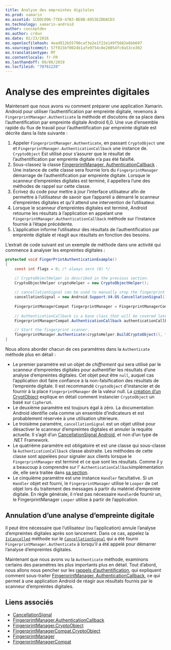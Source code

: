 ```yaml
---
title: Analyse des empreintes digitales
ms.prod: xamarin
ms.assetid: 1CDDC096-77E0-47B3-BE0B-8953E2DDACD3
ms.technology: xamarin-android
author: conceptdev
ms.author: crdun
ms.date: 02/23/2016
ms.openlocfilehash: 4ead912b55790caf3e2e1f22e149f5682e6bb697
ms.sourcegitcommit: 57f815bf0024b1afe9754c0e28054fc0a53ce302
ms.translationtype: MT
ms.contentlocale: fr-FR
ms.lasthandoff: 09/06/2019
ms.locfileid: "70761220"
---
```

# <a name="scanning-for-fingerprints"></a>Analyse des empreintes digitales

Maintenant que nous avons vu comment préparer une application Xamarin. Android pour utiliser l’authentification par empreinte digitale, revenons à `FingerprintManager.Authenticate` la méthode et discutons de sa place dans l’authentification par empreinte digitale Android 6,0. Une vue d’ensemble rapide du flux de travail pour l’authentification par empreinte digitale est décrite dans la liste suivante :

1. Appeler `FingerprintManager.Authenticate`, en passant `CryptoObject` une et `FingerprintManager.AuthenticationCallback` une instance de. `CryptoObject` Est utilisé pour s’assurer que le résultat de l’authentification par empreinte digitale n’a pas été falsifié. 
2. Sous-classez la classe [FingerprintManager. AuthenticationCallback](https://developer.android.com/reference/android/hardware/fingerprint/FingerprintManager.AuthenticationCallback.html) . Une instance de cette classe sera fournie lors du `FingerprintManager` démarrage de l’authentification par empreinte digitale. Lorsque le scanneur d’empreintes digitales est terminé, il appellera l’une des méthodes de rappel sur cette classe.
3. Écrivez du code pour mettre à jour l’interface utilisateur afin de permettre à l’utilisateur de savoir que l’appareil a démarré le scanneur d’empreintes digitales et qu’il attend une intervention de l’utilisateur. 
4. Lorsque le scanneur d’empreintes digitales est terminé, Android retourne les résultats à l’application en appelant une `FingerprintManager.AuthenticationCallback` méthode sur l’instance fournie à l’étape précédente.
5. L’application informe l’utilisateur des résultats de l’authentification par empreinte digitale et réagit aux résultats en fonction des besoins. 

L’extrait de code suivant est un exemple de méthode dans une activité qui commence à analyser les empreintes digitales :

```csharp
protected void FingerPrintAuthenticationExample()
{
    const int flags = 0; /* always zero (0) */

    // CryptoObjectHelper is described in the previous section.
    CryptoObjectHelper cryptoHelper = new CryptoObjectHelper();    
    
    // cancellationSignal can be used to manually stop the fingerprint scanner. 
    cancellationSignal = new Android.Support.V4.OS.CancellationSignal();
    
    FingerprintManagerCompat fingerprintManager = FingerprintManagerCompat.From(this);
    
    // AuthenticationCallback is a base class that will be covered later on in this guide.
    FingerprintManagerCompat.AuthenticationCallback authenticationCallback = new MyAuthCallbackSample(this);

    // Start the fingerprint scanner.
    fingerprintManager.Authenticate(cryptoHelper.BuildCryptoObject(), flags, cancellationSignal, authenticationCallback, null);
}
```

Nous allons aborder chacun de ces paramètres dans la `Authenticate` méthode plus en détail :

- Le premier paramètre est un objet de _chiffrement_ qui sera utilisé par le scanneur d’empreintes digitales pour authentifier les résultats d’une analyse d’empreintes digitales. Cet objet peut être `null`, auquel cas l’application doit faire confiance à la non-falsification des résultats de l’empreinte digitale. Il est recommandé `CryptoObject` d’instancier et de fournir à la place `FingerprintManager` de la valeur null. La [création d’un CryptObject](~/android/platform/fingerprint-authentication/creating-a-cryptoobject.md) explique en détail comment instancier `CryptoObject` un basé sur `Cipher`un.
- Le deuxième paramètre est toujours égal à zéro. La documentation Android identifie cela comme un ensemble d’indicateurs et est probablement réservée à une utilisation ultérieure. 
- Le troisième paramètre, `cancellationSignal` est un objet utilisé pour désactiver le scanneur d’empreintes digitales et annuler la requête actuelle. Il s’agit d’un [CancellationSignal Android](https://developer.android.com/reference/android/os/CancellationSignal.html), et non d’un type de .NET Framework.
- Le quatrième paramètre est obligatoire et est une classe qui sous-classe la `AuthenticationCallback` classe abstraite. Les méthodes de cette classe sont appelées pour signaler aux clients lorsque le `FingerprintManager` est terminé et ce que sont les résultats. Comme il y a beaucoup à comprendre sur l' `AuthenticationCallback`implémentation de, elle sera traitée dans [sa section](~/android/platform/fingerprint-authentication/fingerprint-authentication-callbacks.md).
- Le cinquième paramètre est une instance `Handler` facultative. Si un `Handler` objet est fourni, le `FingerprintManager` utilise le `Looper` de cet objet lors du traitement des messages à partir du matériel d’empreinte digitale. En règle générale, il n’est pas nécessaire `Handler`de fournir un, le FingerprintManager `Looper` utilise à partir de l’application.

## <a name="cancelling-a-fingerprint-scan"></a>Annulation d’une analyse d’empreinte digitale

Il peut être nécessaire que l’utilisateur (ou l’application) annule l’analyse d’empreintes digitales après son lancement. Dans ce cas, appelez la [`IsCancelled`](https://developer.android.com/reference/android/os/CancellationSignal.html#isCanceled()) méthode sur le [`CancellationSignal`](https://developer.android.com/reference/android/os/CancellationSignal.html) qui a été fourni `FingerprintManager.Authenticate` à lorsqu’il a été appelé pour démarrer l’analyse d’empreintes digitales.

Maintenant que nous avons vu la `Authenticate` méthode, examinons certains des paramètres les plus importants plus en détail. Tout d’abord, nous allons nous pencher sur les [rappels d’authentification](~/android/platform/fingerprint-authentication/fingerprint-authentication-callbacks.md), qui expliquent comment sous-traiter [FingerprintManager. AuthenticationCallback](https://developer.android.com/reference/android/hardware/fingerprint/FingerprintManager.AuthenticationCallback.html), ce qui permet à une application Android de réagir aux résultats fournis par le scanneur d’empreintes digitales.

## <a name="related-links"></a>Liens associés

- [CancellationSignal](https://developer.android.com/reference/android/os/CancellationSignal.html)
- [FingerprintManager.AuthenticationCallback](https://developer.android.com/reference/android/hardware/fingerprint/FingerprintManager.AuthenticationCallback.html)
- [FingerprintManager.CryptoObject](https://developer.android.com/reference/android/hardware/fingerprint/FingerprintManager.CryptoObject.html)
- [FingerprintManagerCompat.CryptoObject](https://developer.android.com/reference/android/support/v4/hardware/fingerprint/FingerprintManagerCompat.CryptoObject.html)
- [FingerprintManager](https://developer.android.com/reference/android/hardware/fingerprint/FingerprintManager.html)
- [FingerprintManagerCompat](https://developer.android.com/reference/android/support/v4/hardware/fingerprint/FingerprintManagerCompat.html)
